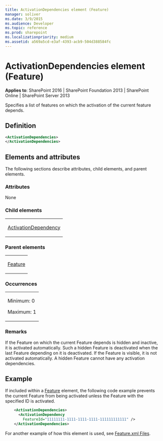```yaml
---
title: ActivationDependencies element (Feature)
manager: soliver
ms.date: 3/9/2015
ms.audience: Developer
ms.topic: reference
ms.prod: sharepoint
ms.localizationpriority: medium
ms.assetid: a569a5cd-e3af-4393-acb9-504d388584fc
---
```


# ActivationDependencies element (Feature)

**Applies to**: SharePoint 2016 | SharePoint Foundation 2013 | SharePoint Online | SharePoint Server 2013

Specifies a list of features on which the activation of the current feature depends.

## Definition

```XML
<ActivationDependencies>
</ActivationDependencies>
```

## Elements and attributes

The following sections describe attributes, child elements, and parent elements.

### Attributes

None

### Child elements

<table>
<colgroup>
<col width="100%" />
</colgroup>
<tbody>
<tr class="odd">
<td align="left"><p><a href="activationdependency-element-feature.md">ActivationDependency</a></p></td>
</tr>
</tbody>
</table>

### Parent elements

<table>
<colgroup>
<col width="100%" />
</colgroup>
<tbody>
<tr class="odd">
<td align="left"><p><a href="feature-element-feature.md">Feature</a></p></td>
</tr>
</tbody>
</table>

### Occurrences

<table>
<colgroup>
<col width="100%" />
</colgroup>
<tbody>
<tr class="odd">
<td align="left"><p>Minimum: 0</p>
<p>Maximum: 1</p></td>
</tr>
</tbody>
</table>

### Remarks

If the Feature on which the current Feature depends is hidden and inactive, it is activated automatically. Such a hidden Feature is deactivated when the last Feature depending on it is deactivated. If the Feature is visible, it is not activated automatically. A hidden Feature cannot have any activation dependencies.

## Example

If included within a [Feature](feature-element-feature.md) element, the following code example prevents the current Feature from being activated unless the Feature with the specified ID is activated.

```XML
    <ActivationDependencies>
      <ActivationDependency
        FeatureId="11111111-1111-1111-1111-111111111111" />
    </ActivationDependencies>
```

For another example of how this element is used, see [Feature.xml Files](feature-xml-files.md).

<br/>








